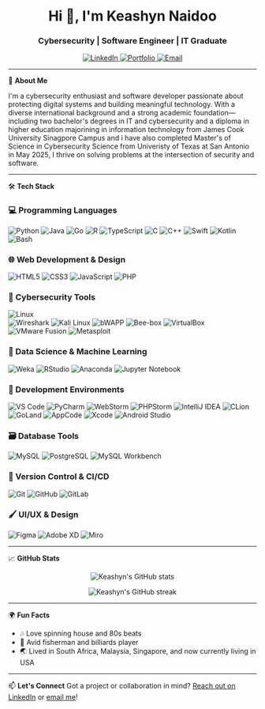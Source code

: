 <h1 align="center">Hi 👋, I'm Keashyn Naidoo</h1>
<h3 align="center">Cybersecurity | Software Engineer | IT  Graduate </h3>

<p align="center">
  <a href="https://www.linkedin.com/in/keashyn-naidoo/" target="_blank">
    <img src="https://img.shields.io/badge/LinkedIn-0077B5?style=for-the-badge&logo=linkedin&logoColor=white" alt="LinkedIn">
  </a>
  <a href="https://github.com/Keashyn" target="_blank">
    <img src="https://img.shields.io/badge/Portfolio-000000?style=for-the-badge&logo=github&logoColor=white" alt="Portfolio">
  </a>
  <a href="mailto:keashynnaidoo456@gmail.com" target="_blank">
    <img src="https://img.shields.io/badge/Email-D14836?style=for-the-badge&logo=gmail&logoColor=white" alt="Email">
  </a>
</p>

---

🔐 **About Me**

I'm a cybersecurity enthusiast and software developer passionate about protecting digital systems and building meaningful technology. With a diverse international background and a strong academic foundation—including two bachelor's degrees in IT and cybersecurity and a diploma in higher education majorining in information technology from James Cook University Sinagpore Campus and i have also completed Master's of Science in Cybersecurity Science from Univeristy of Texas at San Antonio in May 2025, I thrive on solving problems at the intersection of security and software.

---
🛠 **Tech Stack**

### 💻 Programming Languages  
![Python](https://img.shields.io/badge/Python-3776AB?style=flat&logo=python&logoColor=white)
![Java](https://img.shields.io/badge/Java-007396?style=flat&logo=java&logoColor=white)
![Go](https://img.shields.io/badge/Go-00ADD8?style=flat&logo=go&logoColor=white)
![R](https://img.shields.io/badge/R-276DC3?style=flat&logo=r&logoColor=white)
![TypeScript](https://img.shields.io/badge/TypeScript-3178C6?style=flat&logo=typescript&logoColor=white)
![C](https://img.shields.io/badge/C-A8B9CC?style=flat&logo=c&logoColor=white)
![C++](https://img.shields.io/badge/C++-00599C?style=flat&logo=cplusplus&logoColor=white)
![Swift](https://img.shields.io/badge/Swift-FA7343?style=flat&logo=swift&logoColor=white)
![Kotlin](https://img.shields.io/badge/Kotlin-7F52FF?style=flat&logo=kotlin&logoColor=white)
![Bash](https://img.shields.io/badge/Bash-4EAA25?style=flat&logo=gnubash&logoColor=white)

### 🌐 Web Development & Design  
![HTML5](https://img.shields.io/badge/HTML-E34F26?style=flat&logo=html5&logoColor=white)
![CSS3](https://img.shields.io/badge/CSS-1572B6?style=flat&logo=css3&logoColor=white)
![JavaScript](https://img.shields.io/badge/JavaScript-F7DF1E?style=flat&logo=javascript&logoColor=black)
![PHP](https://img.shields.io/badge/PHP-777BB4?style=flat&logo=php&logoColor=white)

### 🔐 Cybersecurity Tools  
![Linux](https://img.shields.io/badge/Linux-FCC624?style=flat&logo=linux&logoColor=black)  
![Wireshark](https://img.shields.io/badge/Wireshark-1679A7?style=flat&logo=wireshark&logoColor=white)
![Kali Linux](https://img.shields.io/badge/Kali_Linux-557C94?style=flat&logo=kalilinux&logoColor=white)
![bWAPP](https://img.shields.io/badge/BWAPP-yellow?style=flat&logo=beef&logoColor=black)
![Bee-box](https://img.shields.io/badge/Bee--box-orange?style=flat&logo=linux&logoColor=white)
![VirtualBox](https://img.shields.io/badge/VirtualBox-183A61?style=flat&logo=virtualbox&logoColor=white)
![VMware Fusion](https://img.shields.io/badge/VMware_Fusion-607078?style=flat&logo=vmware&logoColor=white)
![Metasploit](https://img.shields.io/badge/Metasploit-005DFF?style=flat&logo=metasploit&logoColor=white)

### 🧠 Data Science & Machine Learning  
![Weka](https://img.shields.io/badge/Weka-FFB900?style=flat&logo=data&logoColor=black)
![RStudio](https://img.shields.io/badge/RStudio-75AADB?style=flat&logo=rstudio&logoColor=white)
![Anaconda](https://img.shields.io/badge/Anaconda-44A833?style=flat&logo=anaconda&logoColor=white)
![Jupyter Notebook](https://img.shields.io/badge/Jupyter-F37626?style=flat&logo=jupyter&logoColor=white)

### 🧰 Development Environments  
![VS Code](https://img.shields.io/badge/VS_Code-007ACC?style=flat&logo=visualstudiocode&logoColor=white)
![PyCharm](https://img.shields.io/badge/PyCharm-000000?style=flat&logo=pycharm&logoColor=white)
![WebStorm](https://img.shields.io/badge/WebStorm-1C1C1C?style=flat&logo=webstorm&logoColor=white)
![PHPStorm](https://img.shields.io/badge/PHPStorm-000000?style=flat&logo=phpstorm&logoColor=white)
![IntelliJ IDEA](https://img.shields.io/badge/IntelliJ_IDEA-000000?style=flat&logo=intellijidea&logoColor=white)
![CLion](https://img.shields.io/badge/CLion-000000?style=flat&logo=clion&logoColor=white)
![GoLand](https://img.shields.io/badge/GoLand-000000?style=flat&logo=goland&logoColor=white)
![AppCode](https://img.shields.io/badge/AppCode-000000?style=flat&logo=appcode&logoColor=white)
![Xcode](https://img.shields.io/badge/Xcode-147EFB?style=flat&logo=xcode&logoColor=white)
![Android Studio](https://img.shields.io/badge/Android_Studio-3DDC84?style=flat&logo=androidstudio&logoColor=white)

### 🗃️ Database Tools  
![MySQL](https://img.shields.io/badge/MySQL-4479A1?style=flat&logo=mysql&logoColor=white)
![PostgreSQL](https://img.shields.io/badge/PostgreSQL-336791?style=flat&logo=postgresql&logoColor=white)
![MySQL Workbench](https://img.shields.io/badge/MySQL_Workbench-4479A1?style=flat&logo=mysql&logoColor=white)

### 🔧 Version Control & CI/CD  
![Git](https://img.shields.io/badge/Git-F05032?style=flat&logo=git&logoColor=white)
![GitHub](https://img.shields.io/badge/GitHub-181717?style=flat&logo=github&logoColor=white)
![GitLab](https://img.shields.io/badge/GitLab-FC6D26?style=flat&logo=gitlab&logoColor=white)

### 🖌️ UI/UX & Design  
![Figma](https://img.shields.io/badge/Figma-F24E1E?style=flat&logo=figma&logoColor=white)
![Adobe XD](https://img.shields.io/badge/Adobe_XD-FF61F6?style=flat&logo=adobexd&logoColor=white)
![Miro](https://img.shields.io/badge/Miro-050038?style=flat&logo=miro&logoColor=white)

---

📈 **GitHub Stats**

<p align="center">
  <img src="https://github-readme-stats.vercel.app/api?username=Keashyn&show_icons=true&theme=radical" alt="Keashyn's GitHub stats" />
</p>
<p align="center">
  <img src="https://github-readme-streak-stats.herokuapp.com/?user=Keashyn&theme=radical" alt="Keashyn's GitHub streak" />
</p>

---

🌍 **Fun Facts**
- 🎶 Love spinning house and 80s beats
- 🎣 Avid fisherman and billiards player
- 🌏 Lived in South Africa, Malaysia, Singapore, and now currently living in USA 

---

📫 **Let's Connect**
Got a project or collaboration in mind? [Reach out on LinkedIn](https://www.linkedin.com/in/keashyn-naidoo-7a412b227/) or [email me](mailto:keashynnaidoo456@gmail.com)!

